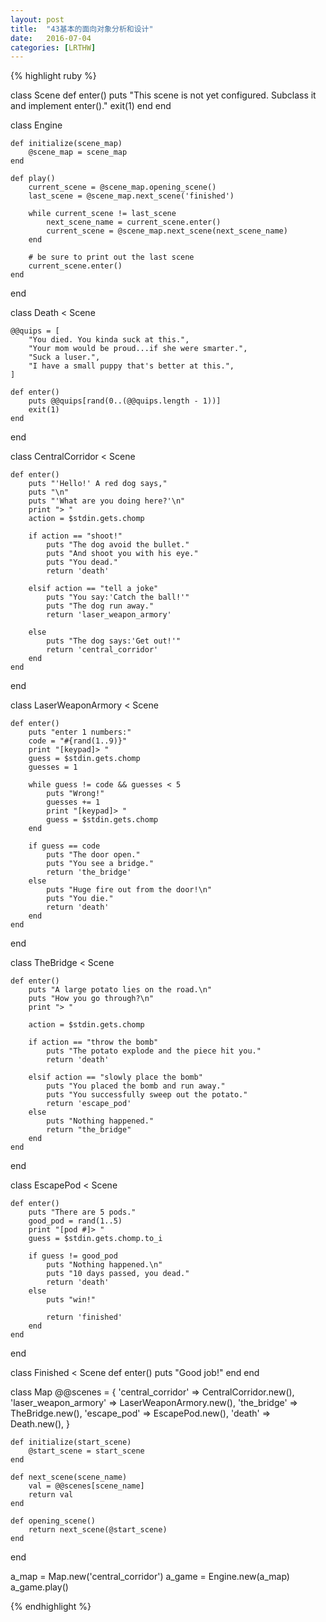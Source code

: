 ```yaml
---
layout: post
title:  "43基本的面向对象分析和设计"
date:   2016-07-04
categories: [LRTHW]
---
```


{% highlight ruby %}

class Scene
	def enter()
		puts "This scene is not yet configured. Subclass it and implement enter()."
		exit(1)
	end
end


class Engine
	
	def initialize(scene_map)
		@scene_map = scene_map
	end
	
	def play()
		current_scene = @scene_map.opening_scene()
		last_scene = @scene_map.next_scene('finished')
		
		while current_scene != last_scene
			next_scene_name = current_scene.enter()
			current_scene = @scene_map.next_scene(next_scene_name)
		end
		
		# be sure to print out the last scene
		current_scene.enter()
	end
end

class Death < Scene
	
	@@quips = [
		"You died. You kinda suck at this.",
		"Your mom would be proud...if she were smarter.",
		"Suck a luser.",
		"I have a small puppy that's better at this.",
	]
	
	def enter()
		puts @@quips[rand(0..(@@quips.length - 1))]
		exit(1)
	end
end

class CentralCorridor < Scene

	def enter()
		puts "'Hello!' A red dog says,"
		puts "\n"
		puts "'What are you doing here?'\n"
		print "> "
		action = $stdin.gets.chomp
		
		if action == "shoot!"
			puts "The dog avoid the bullet."
			puts "And shoot you with his eye."
			puts "You dead."
			return 'death'
			
		elsif action == "tell a joke"
			puts "You say:'Catch the ball!'"
			puts "The dog run away."
			return 'laser_weapon_armory' 
			
		else 
			puts "The dog says:'Get out!'"
			return 'central_corridor'
		end
	end
end

class LaserWeaponArmory < Scene

	def enter()
		puts "enter 1 numbers:"
		code = "#{rand(1..9)}"
		print "[keypad]> "
		guess = $stdin.gets.chomp
		guesses = 1
		
		while guess != code && guesses < 5
			puts "Wrong!"
			guesses += 1
			print "[keypad]> "
			guess = $stdin.gets.chomp
		end
		
		if guess == code
			puts "The door open."
			puts "You see a bridge."
			return 'the_bridge'
		else
			puts "Huge fire out from the door!\n"
			puts "You die."
			return 'death'
		end
	end
end

class TheBridge < Scene

	def enter()
		puts "A large potato lies on the road.\n"
		puts "How you go through?\n"
		print "> "
		
		action = $stdin.gets.chomp
		
		if action == "throw the bomb"
			puts "The potato explode and the piece hit you."
			return 'death'
			
		elsif action == "slowly place the bomb"
			puts "You placed the bomb and run away."
			puts "You successfully sweep out the potato."
			return 'escape_pod'
		else
			puts "Nothing happened."
			return "the_bridge"
		end
	end
end

class EscapePod < Scene

	def enter()
		puts "There are 5 pods."
		good_pod = rand(1..5)
		print "[pod #]> "
		guess = $stdin.gets.chomp.to_i
		
		if guess != good_pod
			puts "Nothing happened.\n"
			puts "10 days passed, you dead."
			return 'death'
		else
			puts "win!"
			
			return 'finished'
		end
	end
end

class Finished < Scene
	def enter()
		puts "Good job!"
	end
end

class Map
	@@scenes = {
		'central_corridor' => CentralCorridor.new(),
		'laser_weapon_armory' => LaserWeaponArmory.new(),
		'the_bridge' => TheBridge.new(),
		'escape_pod' => EscapePod.new(),
		'death' => Death.new(),
	}
	
	def initialize(start_scene)
		@start_scene = start_scene
	end
	
	def next_scene(scene_name)
		val = @@scenes[scene_name]
		return val
	end
	
	def opening_scene()
		return next_scene(@start_scene)
	end
end


a_map = Map.new('central_corridor')
a_game = Engine.new(a_map)
a_game.play()



{% endhighlight %}


